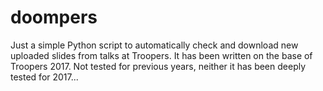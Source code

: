 # doompers

Just a simple Python script to automatically check and download new uploaded slides from talks at Troopers. It has been written on the base of Troopers 2017. Not tested for previous years, neither it has been deeply tested for 2017...
